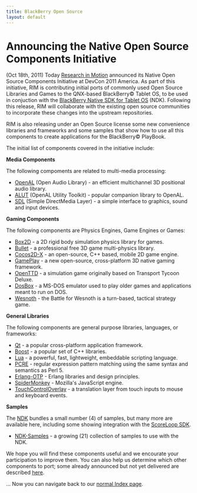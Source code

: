 ```yaml
---
title: BlackBerry Open Source
layout: default
---
```


# Announcing the Native Open Source Components Initiative

(Oct 18th, 2011) Today [Research in Motion](http://rim.com) announced its Native Open Source Components Initiative at DevCon 2011 America.
As part of this initiative, RIM is contributing initial ports
of commonly used Open Source Libraries and Games to the QNX-based BlackBerry&copy; Tablet OS,
to be used in conjuction with the
[BlackBerry Native SDK for Tablet OS](http://blackberry.developer.com/native) (NDK).
Following this release, RIM will collaborate with the existing open source communities to
incorporate these changes into the upstream repositories.

RIM is also releasing under an Open Source license some new convenience libraries and frameworks and some samples that show how
to use all this components to create applications for the BlackBerry&copy; PlayBook.

The initial list of components covered in the initiative include:

**Media Components**

The following compoments are related to multi-media processing:

* [OpenAL](ndk/components.html#OpenAL) (Open Audio Library) - an efficient multichannel 3D positional audio library.
* [ALUT](ndk/components.html#ALUT) (OpenAL Utility Toolkit) - popular companion library to OpenAL.
* [SDL](ndk/components.html#SDL) (Simple DirectMedia Layer) - a simple interface to graphics, sound and input devices.

**Gaming Components**

The following components are Physics Engines, Game Engines or Games:

* [Box2D](ndk/components.html#Box2D) - a 2D rigid body simulation physics library for games.
* [Bullet](ndk/components.html#Bullet) - a professional free 3D game multi-physics library.
* [Cocos2D-X](ndk/components.html#Cocos2D-X) - an open-source, C++ based, mobile 2D game engine.
* [GamePlay](ndk/components.html#GamePlay) - a new open-source, cross-platform 3D native gaming framework.
* [OpenTTD](ndk/components.html#OpenTTD) - a simulation game originally based on Transport Tycoon Deluxe.
* [DosBox](ndk/components.html#DosBox) - a MS-DOS emulator used to play older games and applications meant to run on DOS.
* [Wesnoth](ndk/components.html#Wesnoth) - the Battle for Wesnoth is a turn-based, tactical strategy game. 

**General Libraries**

The following components are general purpose libraries, languages, or frameworks:

* [Qt](ndk/components.html#Qt) - a popular cross-platform application framework.
* [Boost](ndk/components.html#Boost) - a popular set of C++ libraries.
* [Lua](ndk/components.html#Lua) - a powerful, fast, lightweight, embeddable scripting language.
* [PCRE](ndk/components.html#PCRE) - regular expression pattern matching using the same syntax and semantics as Perl 5.
* [Erlang-OTP](ndk/components.html#Erlang-OTP) - Erlang libraries and design principles.
* [SpiderMonkey](ndk/components.html#SpiderMonkey) - Mozilla's JavaScript engine.
* [TouchControlOverlay](ndk/components.html#TouchControlOverlay) - a translation layer from touch inputs to mouse and keyboard events.

**Samples**

The [NDK](http://blackberry.developer.com/native) bundles a small number (4) of samples, but many more are available here, including some showing integration
with the [ScoreLoop SDK](http://developer.blackberry.com/native/documentation/scoreloop.html).

* [NDK-Samples](ndk/samples.html) - a growing (21) collection of samples to use with the NDK.


We hope you will find these components useful and we encourate your participation to improve them.
You can also help us determine which other components to port;
some already announced but not yet delivered are described [here](commingSoon.html).


... Now you can navigate back to our [normal Index page](oldIndex.html).
